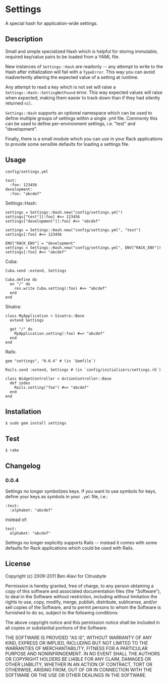 Settings
========

A special hash for application-wide settings.

Description
-----------

Small and simple specialized Hash which is helpful for storing immutable,
required key/value pairs to be loaded from a YAML file.

New instances of `Settings::Hash` are readonly -- any attempt to write to the
Hash after initialization will fail with a `TypeError`. This way you can avoid
inadvertently altering the expected value of a setting at runtime.

Any attempt to read a key which is not set will raise a 
`Settings::Hash::SettingNotFound` error. This way expected values will raise when
expected, making them easier to track down than if they had silently returned
`nil`.

`Settings::Hash` supports an optional namespace which can be used to define
multiple groups of settings within a single .yml file. Commonly this can be
used to define per-environment settings, i.e. "test" and "development".

Finally, there is a small module which you can use in your Rack applications to
provide some sensible defaults for loading a settings file.

Usage
-----

`config/settings.yml`
    
    test:
      :foo: 123456
    development:
      :foo: "abcdef"

Settings::Hash:

    settings = Settings::Hash.new("config/settings.yml")
    settings["test"][:foo] #=> 123456
    settings["development"][:foo] #=> "abcdef"
    
    settings = Settings::Hash.new("config/settings.yml", "test")
    settings[:foo] #=> 123456
    
    ENV["RACK_ENV"] = "development"
    settings = Settings::Hash.new("config/settings.yml", ENV["RACK_ENV"])
    settings[:foo] #=> "abcdef"

Cuba:

    Cuba.send :extend, Settings
    
    Cuba.define do
      on "/" do
        res.write Cuba.setting(:foo) #=> "abcdef"
      end
    end

Sinatra:
  
    class MyApplication < Sinatra::Base
      extend Settings
      
      get "/" do
        MyApplication.setting(:foo) #=> "abcdef"
      end
    end

Rails:
    
    gem "settings", "0.0.4" # (in `Gemfile`)
    
    Rails.send :extend, Settings # (in `config/initializers/settings.rb`)
    
    class WidgetController < ActionController::Base
      def index
        Rails.setting("foo") #=> "abcdef"
      end
    end

Installation
------------

    $ sudo gem install settings

Test
----

    $ rake

Changelog
---------

### 0.0.4

Settings no longer symbolizes keys. If you want to use symbols for keys, define
your keys as symbols in your `.yml` file, i.e.:

    :test:
      :alphabet: "abcdef"

instead of:

    test:
      alphabet: "abcdef"

Settings no longer explicitly supports Rails -- instead it comes with some
defaults for Rack applications which could be used with Rails.

License
-------

Copyright (c) 2009-2011 Ben Alavi for Citrusbyte

Permission is hereby granted, free of charge, to any person obtaining a copy
of this software and associated documentation files (the "Software"), to deal
in the Software without restriction, including without limitation the rights
to use, copy, modify, merge, publish, distribute, sublicense, and/or sell
copies of the Software, and to permit persons to whom the Software is
furnished to do so, subject to the following conditions:

The above copyright notice and this permission notice shall be included in
all copies or substantial portions of the Software.

THE SOFTWARE IS PROVIDED "AS IS", WITHOUT WARRANTY OF ANY KIND, EXPRESS OR
IMPLIED, INCLUDING BUT NOT LIMITED TO THE WARRANTIES OF MERCHANTABILITY,
FITNESS FOR A PARTICULAR PURPOSE AND NONINFRINGEMENT. IN NO EVENT SHALL THE
AUTHORS OR COPYRIGHT HOLDERS BE LIABLE FOR ANY CLAIM, DAMAGES OR OTHER
LIABILITY, WHETHER IN AN ACTION OF CONTRACT, TORT OR OTHERWISE, ARISING FROM,
OUT OF OR IN CONNECTION WITH THE SOFTWARE OR THE USE OR OTHER DEALINGS IN
THE SOFTWARE.
